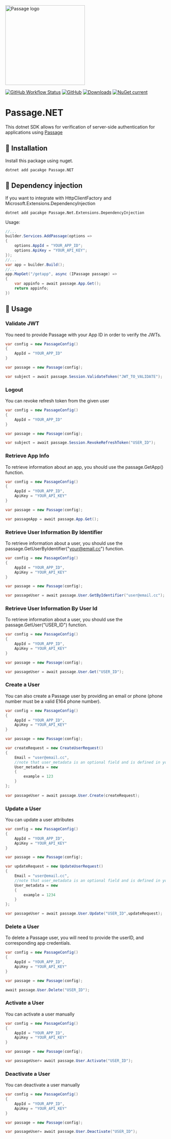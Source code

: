 <img src="https://storage.googleapis.com/passage-docs/passage-logo-gradient.svg" alt="Passage logo" style="width:250px;"/>

[![GitHub Workflow Status](https://img.shields.io/github/actions/workflow/status/zskovacs/passage-dotnet/build.yml?branch=main)](https://github.com/zskovacs/passage-dotnet/actions)
[![GitHub](https://img.shields.io/github/license/zskovacs/passage-dotnet?style=flat-square)](https://github.com/zskovacs/passage-dotnet/blob/main/LICENSE)
[![Downloads](https://img.shields.io/nuget/dt/passage.net?style=flat-square)](https://www.nuget.org/packages/Passage.NET/)
[![NuGet current](https://img.shields.io/nuget/v/Passage.NET?label=NuGet)](https://www.nuget.org/packages/Passage.NET)

# Passage.NET

This dotnet SDK allows for verification of server-side authentication for applications using [Passage](https://passage.id)

## 💾 Installation
Install this package using nuget.

```dotnetcli
dotnet add pacakge Passage.NET
```

## 💉 Dependency injection
If you want to integrate with HttpClientFactory and Microsoft.Extensions.DependencyInjection
```dotnetcli
dotnet add pacakge Passage.Net.Extensions.DependencyInjection
```
Usage:
```csharp
//...
builder.Services.AddPassage(options =>
{
    options.AppId = "YOUR_APP_ID";
    options.ApiKey = "YOUR_API_KEY";
});
//...
var app = builder.Build();
//...
app.MapGet("/getapp", async (IPassage passage) =>
{
    var appinfo = await passage.App.Get();
    return appinfo;
})
```

## 📒 Usage

### Validate JWT
You need to provide Passage with your App ID in order to verify the JWTs.
```csharp
var config = new PassageConfig()
{
    AppId = "YOUR_APP_ID"
}

var passage = new Passage(config);

var subject = await passage.Session.ValidateToken("JWT_TO_VALIDATE");
```

### Logout
You can revoke refresh token from the given user
```csharp
var config = new PassageConfig()
{
    AppId = "YOUR_APP_ID"
}

var passage = new Passage(config);

var subject = await passage.Session.RevokeRefreshToken("USER_ID");
```

### Retrieve App Info
To retrieve information about an app, you should use the passage.GetApp() function.
```csharp
var config = new PassageConfig()
{
    AppId = "YOUR_APP_ID",
    ApiKey = "YOUR_API_KEY"
}

var passage = new Passage(config);

var passageApp = await passage.App.Get();
```

### Retrieve User Information By Identifier
To retrieve information about a user, you should use the passage.GetUserByIdentifier("your@email.cc") function.
```csharp
var config = new PassageConfig()
{
    AppId = "YOUR_APP_ID",
    ApiKey = "YOUR_API_KEY"
}

var passage = new Passage(config);

var passageUser = await passage.User.GetByIdentifier("user@email.cc");
```

### Retrieve User Information By User Id
To retrieve information about a user, you should use the passage.GetUser("USER_ID") function.
```csharp
var config = new PassageConfig()
{
    AppId = "YOUR_APP_ID",
    ApiKey = "YOUR_API_KEY"
}

var passage = new Passage(config);

var passageUser = await passage.User.Get("USER_ID");
```

### Create a User
You can also create a Passage user by providing an email or phone (phone number must be a valid E164 phone number).
```csharp
var config = new PassageConfig()
{
    AppId = "YOUR_APP_ID",
    ApiKey = "YOUR_API_KEY"
}

var passage = new Passage(config);

var createRequest = new CreateUserRequest()
{
    Email = "user@email.cc",
    //note that user_metadata is an optional field and is defined in your Passage App settings (Registration Fields).
    User_metadata = new
    {
        example = 123
    }
};
    
var passageUser = await passage.User.Create(createRequest);
```

### Update a User
You can update a user attributes
```csharp
var config = new PassageConfig()
{
    AppId = "YOUR_APP_ID",
    ApiKey = "YOUR_API_KEY"
}

var passage = new Passage(config);

var updateRequest = new UpdateUserRequest()
{
    Email = "user@email.cc",
    //note that user_metadata is an optional field and is defined in your Passage App settings (Registration Fields).
    User_metadata = new
    {
        example = 1234
    }
};

var passageUser = await passage.User.Update("USER_ID",updateRequest);
```

### Delete a User
To delete a Passage user, you will need to provide the userID, and corresponding app credentials.
```csharp
var config = new PassageConfig()
{
    AppId = "YOUR_APP_ID",
    ApiKey = "YOUR_API_KEY"
}

var passage = new Passage(config);

await passage.User.Delete("USER_ID");
```

### Activate a User
You can activate a user manually
```csharp
var config = new PassageConfig()
{
    AppId = "YOUR_APP_ID",
    ApiKey = "YOUR_API_KEY"
}

var passage = new Passage(config);

var passageUser= await passage.User.Activate("USER_ID");
```

### Deactivate a User
You can deactivate a user manually
```csharp
var config = new PassageConfig()
{
    AppId = "YOUR_APP_ID",
    ApiKey = "YOUR_API_KEY"
}

var passage = new Passage(config);

var passageUser= await passage.User.Deactivate("USER_ID");
```